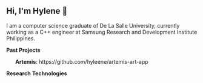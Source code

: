## Hi, I'm Hylene 👋

I am a computer science graduate of De La Salle University, currently working as a C++ engineer at Samsung Research and Development Institute Philippines. 

<b>Past Projects</b>
<ul><b>Artemis</b>: https://github.com/hyleene/artemis-art-app </ul>
<b>Research</b>
<b>Technologies</b>

<!--
**hyleene/hyleene** is a ✨ _special_ ✨ repository because its `README.md` (this file) appears on your GitHub profile.

Here are some ideas to get you started:

- 🔭 I’m currently working on ...
- 🌱 I’m currently learning ...
- 👯 I’m looking to collaborate on ...
- 🤔 I’m looking for help with ...
- 💬 Ask me about ...
- 📫 How to reach me: ...
- 😄 Pronouns: ...
- ⚡ Fun fact: ...
-->
